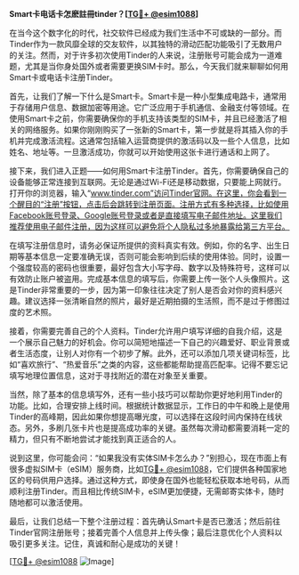 **Smart卡电话卡怎麽註冊tinder？[[TG💪+ @esim1088](https://t.me/s/esim1088)]**

在当今这个数字化的时代，社交软件已经成为我们生活中不可或缺的一部分。而Tinder作为一款风靡全球的交友软件，以其独特的滑动匹配功能吸引了无数用户的关注。然而，对于许多初次使用Tinder的人来说，注册账号可能会成为一道难题，尤其是当你身处国外或者需要更换SIM卡时。那么，今天我们就来聊聊如何用Smart卡或电话卡注册Tinder。

首先，让我们了解一下什么是Smart卡。Smart卡是一种小型集成电路卡，通常用于存储用户信息、数据加密等用途。它广泛应用于手机通信、金融支付等领域。在使用Smart卡之前，你需要确保你的手机支持该类型的SIM卡，并且已经激活了相关的网络服务。如果你刚刚购买了一张新的Smart卡，第一步就是将其插入你的手机并完成激活流程。这通常包括输入运营商提供的激活码以及一些个人信息，比如姓名、地址等。一旦激活成功，你就可以开始使用这张卡进行通话和上网了。

接下来，我们进入正题——如何用Smart卡注册Tinder。首先，你需要确保自己的设备能够正常连接到互联网。无论是通过Wi-Fi还是移动数据，只要能上网就行。打开你的浏览器，输入“www.tinder.com”访问Tinder官网。在这里，你会看到一个醒目的“注册”按钮，点击后会跳转到注册页面。注册方式有多种选择，比如使用Facebook账号登录、Google账号登录或者是直接填写电子邮件地址。这里我们推荐使用电子邮件注册，因为这样可以避免将个人隐私过多地暴露给第三方平台。

在填写注册信息时，请务必保证所提供的资料真实有效。例如，你的名字、出生日期等基本信息一定要准确无误，否则可能会影响到后续的使用体验。同时，设置一个强度较高的密码也很重要，最好包含大小写字母、数字以及特殊符号，这样可以有效防止账户被盗用。完成基本信息的填写后，你需要上传一张个人头像照片。这是Tinder非常重要的一步，因为第一印象往往决定了别人是否会对你的资料感兴趣。建议选择一张清晰自然的照片，最好是近期拍摄的生活照，而不是过于修图过度的艺术照。

接着，你需要完善自己的个人资料。Tinder允许用户填写详细的自我介绍，这是一个展示自己魅力的好机会。你可以简短地描述一下自己的兴趣爱好、职业背景或者生活态度，让别人对你有一个初步了解。此外，还可以添加几项关键词标签，比如“喜欢旅行”、“热爱音乐”之类的内容，这些都能帮助提高匹配率。记得不要忘记填写地理位置信息，这对于寻找附近的潜在对象至关重要。

当然，除了基本的信息填写外，还有一些小技巧可以帮助你更好地利用Tinder的功能。比如，合理安排上线时间。根据统计数据显示，工作日的中午和晚上是使用Tinder的高峰期，因此如果你想提高曝光度，可以选择在这段时间内保持在线状态。另外，多刷几张卡片也是提高成功率的关键。虽然每次滑动都需要消耗一定的精力，但只有不断地尝试才能找到真正适合的人。

说到这里，你可能会问：“如果我没有实体SIM卡怎么办？”别担心，现在市面上有很多虚拟SIM卡（eSIM）服务商，比如[TG💪+ @esim1088](https://t.me/s/esim1088)，它们提供各种国家地区的号码供用户选择。通过这种方式，即使身在国外也能轻松获取本地号码，从而顺利注册Tinder。而且相比传统SIM卡，eSIM更加便捷，无需邮寄实体卡，随时随地都可以激活使用。

最后，让我们总结一下整个注册过程：首先确认Smart卡是否已激活；然后前往Tinder官网注册账号；接着完善个人信息并上传头像；最后注意优化个人资料以吸引更多关注。记住，真诚和耐心是成功的关键！

[[TG💪+ @esim1088](https://t.me/s/esim1088) ![Image](https://i.postimg.cc/4NQfJmqS/Snipaste-2025-05-13-00-14-12.png)]